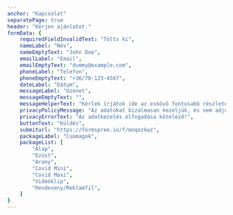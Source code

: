 ```yaml
---
anchor: "Kapcsolat"
separatePage: true
header: "Kérjen ajánlatot."
formData: {
    requiredFieldInvalidText: "Tölts ki",
    nameLabel: "Név",
    nameEmptyText: "John Doe",
    emailLabel: "Email",
    emailEmptyText: "dummy@example.com",
    phoneLabel: "Telefon",
    phoneEmptyText: "+36/70-123-4567",
    dateLabel: "Dátum",
    messageLabel: "Üzenet",
    messageEmptyText: "",
    messageHelperText: "Kérlek írjátok ide az eskövő fontosabb részleteit, helyszínét, esetleg ha van valami különleges kérésetek.",
    privacyPolicyMessage: "Az adatokat bizalmasan kezeljük, és nem adjuk ki harmadik félnek semmilyen formában.",
    privacyErrorText: "Az adatkezelés elfogadása kötelező!",
    buttonText: "Küldés",
    submiturl: "https://formspree.io/f/mnqozkwz",
    packageLabel: "Csomagok",
    packageList: [
        "Alap",
        "Ezüst",
        "Arany",
        "Covid Mini", 
        "Covid Maxi",
        "Videóklip",
        "Rendeveny/Reklamfil",
    ]
}
---
```

